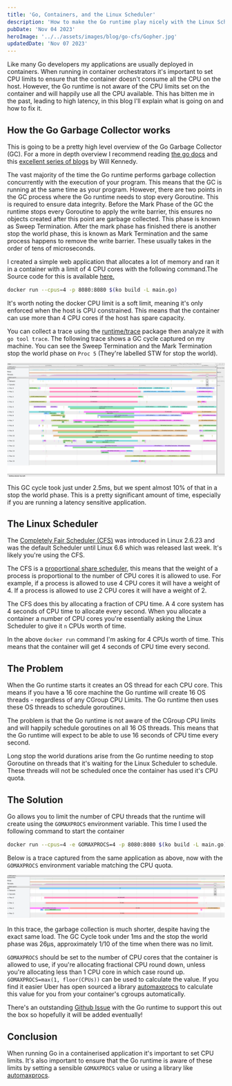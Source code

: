 ```yaml
---
title: 'Go, Containers, and the Linux Scheduler'
description: 'How to make the Go runtime play nicely with the Linux Scheduler'
pubDate: 'Nov 04 2023'
heroImage: '../../assets/images/blog/go-cfs/Gopher.jpg'
updatedDate: 'Nov 07 2023'
---
```


Like many Go developers my applications are usually deployed in containers.
When running in container orchestrators it's important to set CPU limits to ensure that the container doesn't consume all the CPU on the host.
However, the Go runtime is not aware of the CPU limits set on the container and will happily use all the CPU available.
This has bitten me in the past, leading to high latency, in this blog I'll explain what is going on and how to fix it.

## How the Go Garbage Collector works

This is going to be a pretty high level overview of the Go Garbage Collector (GC).
For a more in depth overview I recommend reading [the go docs](https://tip.golang.org/doc/gc-guide)
and this [excellent series of blogs](https://www.ardanlabs.com/blog/2018/12/garbage-collection-in-go-part1-semantics.html)
by Will Kennedy.

The vast majority of the time the Go runtime performs garbage collection concurrently with the execution of your program.
This means that the GC is running at the same time as your program. However, there are two points in the GC process where the Go runtime needs to stop every Goroutine.
This is required to ensure data integrity. Before the Mark Phase of the GC the runtime stops every Goroutine to apply the write barrier, this ensures no objects created after this point are garbage collected. This phase is known as Sweep Termination.
After the mark phase has finished there is another stop the world phase, this is known as Mark Termination and the same process happens to remove the write barrier. These usually takes in the order of tens of microseconds.

I created a simple web application that allocates a lot of memory and ran it in a container with a limit of 4 CPU cores with the following command.The Source code for this is available [here.](https://github.com/RiverPhillips/go-cfs-blog)

```bash
docker run --cpus=4 -p 8080:8080 $(ko build -L main.go)

```

It's worth noting the docker CPU limit is a soft limit, meaning it's only enforced when the host is CPU constrained. This means that the container can use more than 4 CPU cores if the host has spare capacity.

You can collect a trace using the [runtime/trace](https://golang.org/pkg/runtime/trace/) package then analyze it with `go tool trace`. The following trace shows a GC cycle captured on my machine. You can see the Sweep Termination and the Mark Termination stop the world phase on `Proc 5` (They're labelled STW for stop the world).

![GC Trace](../../assets/images/blog/go-cfs/gc_trace.jpg)

This GC cycle took just under 2.5ms, but we spent almost 10% of that in a stop the world phase. This is a pretty significant amount of time, especially if you are running a latency sensitive application.

## The Linux Scheduler

The [Completely Fair Scheduler (CFS)](https://docs.kernel.org/scheduler/sched-design-CFS.html) was introduced in Linux 2.6.23 and was the default Scheduler until Linux 6.6 which was released last week. It's likely you're using the CFS.

The CFS is a [proportional share scheduler](https://en.wikipedia.org/wiki/Proportional_share_scheduling), this means that the weight of a process is proportional to the number of CPU cores it is allowed to use. For example, if a process is allowed to use 4 CPU cores it will have a weight of 4. If a process is allowed to use 2 CPU cores it will have a weight of 2.

The CFS does this by allocating a fraction of CPU time. A 4 core system has 4 seconds of CPU time to allocate every second. When you allocate a container a number of CPU cores you're essentially asking the Linux Scheduler to give it `n` CPUs worth of time.

In the above `docker run` command I'm asking for 4 CPUs worth of time. This means that the container will get 4 seconds of CPU time every second.

## The Problem

When the Go runtime starts it creates an OS thread for each CPU core. This means if you have a 16 core machine the Go runtime will create 16 OS threads - regardless of any CGroup CPU Limits. The Go runtime then uses these OS threads to schedule goroutines.

The problem is that the Go runtime is not aware of the CGroup CPU limits and will happily schedule goroutines on all 16 OS threads. This means that the Go runtime will expect to be able to use 16 seconds of CPU time every second.

Long stop the world durations arise from the Go runtime needing to stop Goroutine on threads that it's waiting for the Linux Scheduler to schedule. These threads will not be scheduled once the container has used it's CPU quota.

## The Solution

Go allows you to limit the number of CPU threads that the runtime will create using the `GOMAXPROCS` environment variable.
This time I used the following command to start the container

```bash
docker run --cpus=4 -e GOMAXPROCS=4 -p 8080:8080 $(ko build -L main.go)
```

Below is a trace captured from the same application as above, now with the `GOMAXPROCS` environment variable matching the CPU quota.

![GC Trace](../../assets/images/blog/go-cfs/gc_trace_4.jpg)

In this trace, the garbage collection is much shorter, despite having the exact same load. The GC Cycle took under 1ms and the stop the world phase was 26μs, approximately 1/10 of the time when there was no limit.

`GOMAXPROCS` should be set to the number of CPU cores that the container is allowed to use, if you're allocating fractional CPU round down, unless you're allocating less than 1 CPU core in which case round up. `GOMAXPROCS=max(1, floor(CPUs))` can be used to calculate the value.
If you find it easier Uber has open sourced a library [automaxprocs](https://github.com/uber-go/automaxprocs) to calculate this value for you from your container's cgroups automatically.

There's an outstanding [Github Issue](https://github.com/golang/go/issues/33803) with the Go runtime to support this out the box so hopefully it will be added eventually!

## Conclusion

When running Go in a containerised application it's important to set CPU limits. It's also important to ensure that the Go runtime is aware of these limits by setting a sensible `GOMAXPROCS` value or using a library like [automaxprocs](https://github.com/uber-go/automaxprocs).
